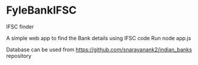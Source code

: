 # FyleBankIFSC
IFSC finder

A simple web app to find the Bank details using IFSC code
Run node app.js

Database can be used from https://github.com/snarayanank2/indian_banks repository
